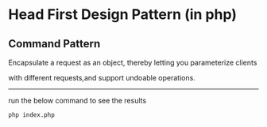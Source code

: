# Head First Design Pattern (in php)


## Command Pattern

Encapsulate a request as an object, thereby letting you parameterize clients

with different requests,and support undoable operations.

----

run the below command to see the results

`php index.php`
